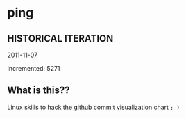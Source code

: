 # ping

## HISTORICAL ITERATION
2011-11-07

Incremented: 5271

## What is this?? 
Linux skills to hack the github commit visualization chart `;-)`
